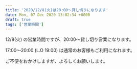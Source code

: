 ```yaml
---
title: '2020/12/8(火)は20:00〜貸し切りになります'
date: Mon, 07 Dec 2020 13:02:34 +0000
draft: true
tags: ['営業時間']
---
```


12/8(火) の営業時間ですが、20:00〜貸し切り営業になります。

17:00〜20:00 (L.O 19:00) は通常のお客様もご利用になれます。

ご不便をおかけしますが、よろしくお願いします。